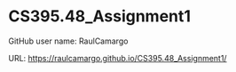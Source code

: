 # CS395.48_Assignment1

GitHub user name: RaulCamargo

URL: https://raulcamargo.github.io/CS395.48_Assignment1/